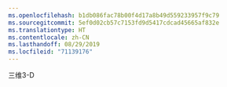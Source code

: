 ```yaml
---
ms.openlocfilehash: b1db086fac78b00f4d17a8b49d559233957f9c79
ms.sourcegitcommit: 5ef0d02cb57c7153fd9d5417cdcad45665af832e
ms.translationtype: HT
ms.contentlocale: zh-CN
ms.lasthandoff: 08/29/2019
ms.locfileid: "71139176"
---
```

<span data-ttu-id="7b8ea-101">三维</span><span class="sxs-lookup"><span data-stu-id="7b8ea-101">3-D</span></span>